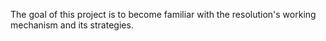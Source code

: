The goal of this project is to become familiar with the resolution's working  mechanism and its strategies.
